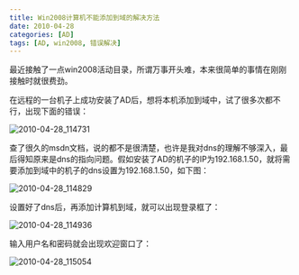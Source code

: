```yaml
---
title: Win2008计算机不能添加到域的解决方法
date: 2010-04-28
categories: [AD]
tags: [AD, win2008, 错误解决]
---
```


最近接触了一点win2008活动目录，所谓万事开头难，本来很简单的事情在刚刚接触时就很费劲。

在远程的一台机子上成功安装了AD后，想将本机添加到域中，试了很多次都不行，出现下面的错误：

![2010-04-28_114731](http://fwhyy.com/img/post/2010-04-28_114731.png)

查了很久的msdn文档，说的都不是很清楚，也许是我对dns的理解不够深入，最后得知原来是dns的指向问题。假如安装了AD的机子的IP为192.168.1.50，就将需要添加到域中的机子的dns设置为192.168.1.50，如下图：

![2010-04-28_114829](http://fwhyy.com/img/post/2010-04-28_114829.png)

设置好了dns后，再添加计算机到域，就可以出现登录框了：

![2010-04-28_114936](http://fwhyy.com/img/post/2010-04-28_114936.png)

输入用户名和密码就会出现欢迎窗口了：

![2010-04-28_115054](http://fwhyy.com/img/post/2010-04-28_115054.png)


